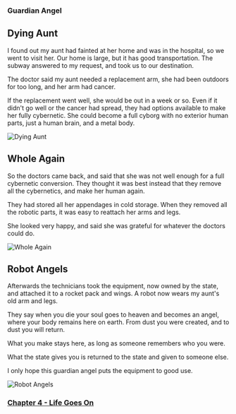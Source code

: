 ### Guardian Angel

## Dying Aunt

I found out my aunt had fainted at her home and was in the hospital, so we went to visit her.
Our home is large, but it has good transportation. The subway answered to my request, and took us to our destination.

The doctor said my aunt needed a replacement arm, she had been outdoors for too long, and her arm had cancer.

If the replacement went well, she would be out in a week or so.
Even if it didn't go well or the cancer had spread, they had options available to make her fully cybernetic.
She could become a full cyborg with no exterior human parts, just a human brain, and a metal body.

![Dying Aunt](https://i.imgur.com/FuZ9FiN.jpg)

## Whole Again

So the doctors came back, and said that she was not well enough for a full cybernetic conversion.
They thought it was best instead that they remove all the cybernetics, and make her human again.

They had stored all her appendages in cold storage. 
When they removed all the robotic parts, it was easy to reattach her arms and legs.

She looked very happy, and said she was grateful for whatever the doctors could do.

![Whole Again](https://i.imgur.com/LvWL3Hf.jpg)

## Robot Angels

Afterwards the technicians took the equipment, now owned by the state, and attached it to a rocket pack and wings.
A robot now wears my aunt's old arm and legs.

They say when you die your soul goes to heaven and becomes an angel, where your body remains here on earth.
From dust you were created, and to dust you will return.

What you make stays here, as long as someone remembers who you were.

What the state gives you is returned to the state and given to someone else.

I only hope this guardian angel puts the equipment to good use.

![Robot Angels](https://i.imgur.com/Ddzutzt.jpg)

### [Chapter 4 - Life Goes On](004-chapter.md)
